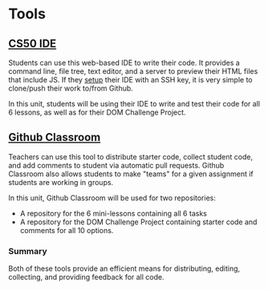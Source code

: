 # Tools

## [CS50 IDE](https://ide.cs50.io)

Students can use this web-based IDE to write their code. It provides a command line, file tree, text editor, and a server to preview their HTML files that include JS. If they [setup](https://github.com/hstatsep/ide50) their IDE with an SSH key, it is very simple to clone/push their work to/from Github.

In this unit, students will be using their IDE to write and test their code for all 6 lessons, as well as for their DOM Challenge Project.

## [Github Classroom](https://classroom.github.com)
Teachers can use this tool to distribute starter code, collect student code, and add comments to student via automatic pull requests. Github Classroom also allows students to make "teams" for a given assignment if students are working in groups.

In this unit, Github Classroom will be used for two repositories:
* A repository for the 6 mini-lessons containing all 6 tasks
* A repository for the DOM Challenge Project containing starter code and comments for all 10 options.

### Summary

Both of these tools provide an efficient means for distributing, editing, collecting, and providing feedback for all code.
